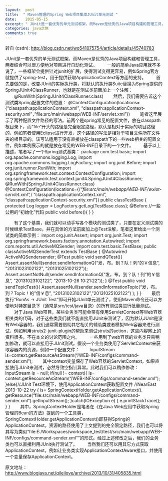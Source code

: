 ```yaml
---
layout:  post
title:  " Maven管理的Spring Web项目集成JUnit单元测试 "
date:    2015-05-15
excerpt: " JUnit是一套优秀的单元测试框架，而Maven是优秀的Java项目构建和管理工具，两者结合可以很方便地对项目进行自动化测试。　　一般的简单Java应用就不多说了，一些框架会提供针对junit的扩展，使得测试变得更容易，例如Spring官方就提供了spring-test，用于提供获取ApplicationContext等方面的支持。　　首先要做的是，改变JUnit的实际执行类，将默认的执行类S... "
categories: java之旅 
comments: true
---
```

转自 (csdn): http://blog.csdn.net/wo541075754/article/details/45740783
<div class="markdown_views">
 <p>JUnit是一套优秀的单元测试框架，而Maven是优秀的Java项目构建和管理工具，两者结合可以很方便地对项目进行自动化测试。  　　一般的简单Java应用就不多说了，一些框架会提供针对junit的扩展，使得测试变得更容易，例如Spring官方就提供了spring-test，用于提供获取ApplicationContext等方面的支持。  　　首先要做的是，改变JUnit的实际执行类，将默认的执行类Suite替换为Spring提供的SpringJUnit4ClassRunner，也就是在测试类前面加上一个注解：  　　@RunWith(SpringJUnit4ClassRunner.class)  　　然后，我们需要告诉这个测试类Spring配置文件的位置：  @ContextConfiguration(locations={“classpath:applicationContext.xml”,  “classpath:applicationContext-security.xml”，”file:src/main/webapp/WEB-INF/servlet.xml”})  　　笔者这里展示了两种配置文件路径的写法。前两个是spring常见的配置文件，放在classpath根目录下，而“file”开头的路径是完全限定路径，默认是相对于实际的项目路径的，例如笔者使用Eclipse进行开发，这个路径的写法是相对于项目文件所在文件夹的根目录的。该写法适用于没有直接放在classpath下的一些web相关的配置文件，例如本例展示的就是放在常见的WEB-INF目录下的一个文件。  　　基于以上描述，笔者写了一个Spring测试基类：  package com.test.basic;  import org.apache.commons.logging.Log;  import org.apache.commons.logging.LogFactory;  import org.junit.Before;  import org.junit.runner.RunWith;  import org.springframework.test.context.ContextConfiguration;  import org.springframework.test.context.junit4.SpringJUnit4ClassRunner;  @RunWith(SpringJUnit4ClassRunner.class)  @ContextConfiguration(locations={/<em>“file:src/main/webapp/WEB-INF/wxiot-servlet.xml”,</em>/ “classpath:applicationContext.xml”,  “classpath:applicationContext-security.xml”})  public classTestBase {  protected Log logger = LogFactory.getLog(TestBase.class);  @Before  //一些公用的“初始化”代码  public void before(){  }  }</p> 
 <p>　　有了这个基类，我们就可以动手写各个模块的测试类了，只要在定义测试类的时候继承TestBase，并在具体的方法前面加上@Test注解，笔者这里给出一个测试类的简单示例：  import org.junit.Assert;  import org.junit.Test;  import org.springframework.beans.factory.annotation.Autowired;  import com.reports.util.ActiveMQSender;  import com.test.basic.TestBase;  public classActiveMQSenderTest extends TestBase {  @Autowired  ActiveMQSendersender;  @Test  public void sendQTest(){  Assert.assertNull(sender.sendInformationQ(“发，布。到？队！列“的￥信息”, “20131023102122”, “20131025102122”));  Assert.assertNotNull(sender.sendInformationQ(“发，布。到？队！列“的￥信息”, “20131023102122”, “2013-10-26 10:21:22”));  }  @Test  public void sendTopicTest(){  Assert.assertNull(sender.sendInformationTopic(“发，布。到？Topic！的”信￥息”, “20131023102122”,”20131025102122”) );  }  }  　　最后执行“RunAs -&gt; JUnit Test”即可开始JUnit单元测试了，使用Maven命令还可以方便地对特定目录下（通常是src/test/java目录）的所有测试类进行批量测试。  　　对于Java Web项目，某些业务类可能会带有使用ServletContext等Web容器相关类的代码，对于这些类我们就不能直接用JUnit来测试了，因为默认JUnit是没有Web容器的，我们通常需要借助其它相关的辅助类或者模拟Web容器来进行测试，例如利用struts2-junit-plugin的帮助来测试struts的action，这些内容网上的资料很多，不在本文的讨论范围之内。  　　一些用到了web容器的业务类只需稍加修改，就可以直接用于JUnit测试。假设一个业务类使用了ServletContext来获取容器内的资源，例如一个配置文件：  　　InputStream is=context.getResourceAsStream(“/WEB-INF/configs/command-sender.xml”);  　　其中context变量保存了Web容器的ServletContext，如果直接使用JUnit来测试，必然导致空指针异常。此时我们可以稍作修改：  InputStream is = null;  if(null != context){  is= context.getResourceAsStream(“/WEB-INF/configs/command-sender.xml”);  }else{//JUnit Test环境下，使用ApplicationContext获取配置文件  //NearEast 2013-10-22  try {  is= SpringContextHolder.getApplicationContext().  getResource(“file:src/main/webapp/WEB-INF/configs/command-sender.xml”).getInputStream();  }catch(IOException e) {  e.printStackTrace();  }  }  　　其中，SpringContextHolder是笔者在《在Java Web应用中获取Spring管理的Bean的方法》提到的一个工具类，SpringContextHolder.getApplicationContext()即获得Spring的ApplicationContext。资源的路径使用了上文提到的完全限定路径，我们也可以将其写为类似“file:E:/Workspaces/workspace_test/test/src/main/webapp/WEB-INF/configs/command-sender.xml””的形式。经过上述修改之后，我们的业务类也可以直接利用JUnit执行测试了。  　　当然我们还可以用其它方式获取ApplicationContext，例如让业务类实现ApplicationContextAware接口，并使用一个变量保存ApplicationContext。</p> 
 <p>原文地址：<a href="http://www.blogjava.net/qileilove/archive/2013/10/31/405835.html">http://www.blogjava.net/qileilove/archive/2013/10/31/405835.html</a></p>
</div>